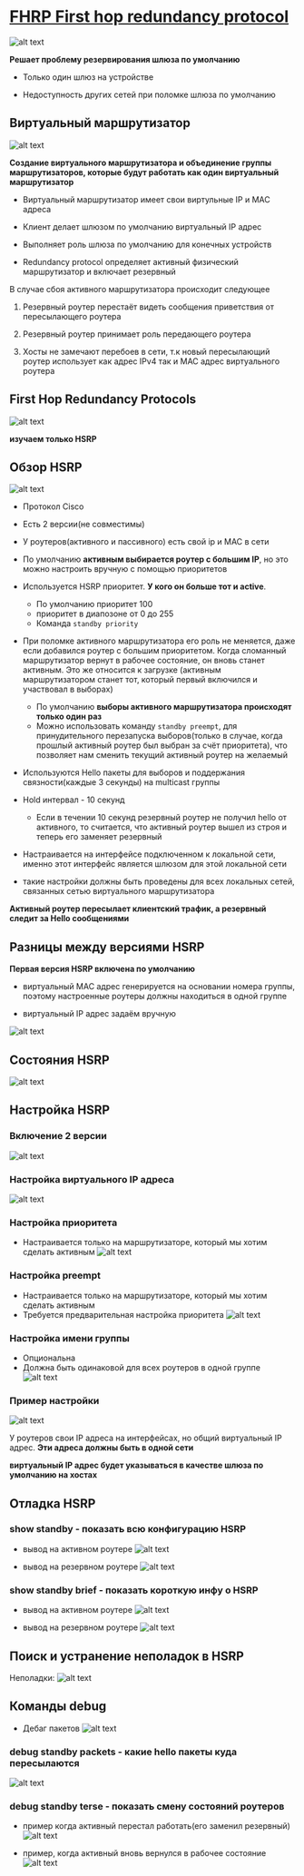 # [FHRP First hop redundancy protocol](https://habr.com/ru/companies/otus/articles/919128/)
![alt text](image.png)

**Решает проблему резервирования шлюза по умолчанию**

* Только один шлюз на устройстве

* Недоступность других сетей при поломке шлюза по умолчанию

## Виртуальный маршрутизатор

![alt text](image-1.png)

**Создание виртуального маршрутизатора и объединение группы маршрутизаторов, которые будут работать как один виртуальный маршрутизатор**

* Виртуальный маршрутизатор имеет свои виртульные IP и MAC адреса

* Клиент делает шлюзом по умолчанию виртуальный IP адрес

* Выполняет роль шлюза по умолчанию для конечных устройств

* Redundancy protocol определяет активный физический маршрутизатор и включает резервный

В случае сбоя активного маршрутизатора происходит следующее

1. Резервный роутер перестаёт видеть сообщения приветствия от пересылающего роутера

2. Резервный роутер принимает роль передающего роутера

3. Хосты не замечают перебоев в сети, т.к новый пересылающий роутер использует как адрес IPv4 так и MAC адрес виртуального роутера

## First Hop Redundancy Protocols

![alt text](image-2.png)

**изучаем только HSRP**


## Обзор HSRP

![alt text](image-3.png)

* Протокол Cisco

* Есть 2 версии(не совместимы)

* У роутеров(активного и пассивного) есть свой ip и MAC в сети

* По умолчанию **активным выбирается роутер с большим IP**, но это можно настроить вручную с помощью приоритетов

* Используется HSRP приоритет. **У кого он больше тот и active**. 
  * По умолчанию приоритет 100
  * приоритет в диапозоне от 0 до 255
  * Команда `standby priority`
  
* При поломке активного маршрутизатора его роль не меняется, даже если добавился роутер с большим приоритетом. Когда сломанный маршрутизатор вернут в рабочее состояние, он вновь станет активным. Это же относится к загрузке (активным маршрутизатором станет тот, который первый включился и участвовал в выборах)
  * По умолчанию **выборы активного маршрутизатора происходят только один раз**
  * Можно использовать команду `standby preempt`, для принудительного перезапуска выборов(только в случае, когда прошлый активный роутер был выбран за счёт приоритета), что позволяет нам сменить текущий активный роутер на желаемый

* Используются Hello пакеты для выборов и поддержания связности(каждые 3 секунды) на multicast группы

* Hold интервал - 10 секунд
  * Если в течении 10 секунд резервный роутер не получил hello от активного, то считается, что активный роутер вышел из строя и теперь его заменяет резервный

* Настраивается на интерфейсе подключенном к локальной сети, именно этот интерфейс является шлюзом для этой локальной сети

* такие настройки должны быть проведены для всех локальных сетей, связанных сетью виртуального маршрутизатора

**Активный роутер пересылает клиентский трафик, а резервный следит за Hello сообщениями**

## Разницы между версиями HSRP

**Первая версия HSRP включена по умолчанию**

* виртуальный MAC адрес генерируется на основании номера группы, поэтому настроенные роутеры должны находиться в одной группе

* виртуальный IP адрес задаём вручную 

![alt text](image-4.png)


## Состояния HSRP

![alt text](image-5.png)

## Настройка HSRP 

### Включение 2 версии
![alt text](image-6.png)

### Настройка виртуального IP адреса
![alt text](image-7.png)

### Настройка приоритета
* Настраивается только на маршрутизаторе, который мы хотим сделать активным
![alt text](image-8.png)

### Настройка preempt
* Настраивается только на маршрутизаторе, который мы хотим сделать активным
* Требуется предварительная настройка приоритета
![alt text](image-9.png)

### Настройка имени группы
* Опциональна
* Должна быть одинаковой для всех роутеров в одной группе
![alt text](image-10.png)

### Пример настройки 
![alt text](image-11.png)

У роутеров свои IP адреса на интерфейсах, но общий виртуальный IP адрес. **Эти адреса должны быть в одной сети**

**виртуальный IP адрес будет указываться в качестве шлюза по умолчанию на хостах**


## Отладка HSRP

### show standby - показать всю конфигурацию HSRP
* вывод на активном роутере
![alt text](image-12.png)

* вывод на резервном роутере
![alt text](image-13.png)

### show standby brief - показать короткую инфу о HSRP
* вывод на активном роутере
![alt text](image-14.png)

* вывод на резервном роутере
![alt text](image-15.png)

## Поиск и устранение неполадок в HSRP

Неполадки:
![alt text](image-16.png)

## Команды debug
* Дебаг пакетов
![alt text](image-17.png)

### debug standby packets - какие hello пакеты куда пересылаются
![alt text](image-18.png)

### debug standby terse  - показать смену состояний роутеров
* пример когда активный перестал работать(его заменил резервный)
![alt text](image-19.png)

* пример, когда активный вновь вернулся в рабочее состояние
![alt text](image-20.png)